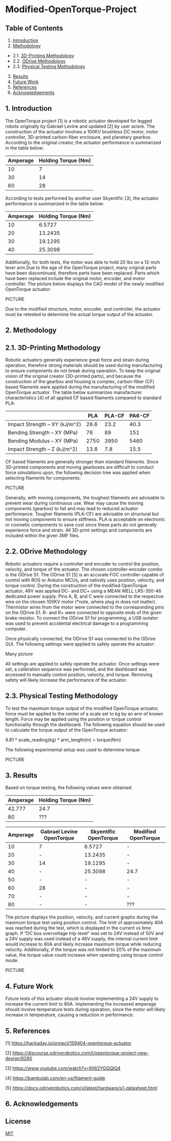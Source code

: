 # Modified-OpenTorque-Project

## Table of Contents

1. [Introduction](#1-introduction)  
2. [Methodology](#2-methodology)
- 2.1. [3D-Printing Methodology](#31-3d-printing-methodology)
- 2.2. [ODrive Methodology](#32-odrive-methodology)
- 2.3. [Physical Testing Methodology](#33-physical-testing-methodology)
3. [Results](#3-results)
4. [Future Work](#4-future-work)
5. [References](#5-references)
6. [Acknowledgements](#6-acknowledgements)

## 1. Introduction
The OpenTorque project [1] is a robotic actuator developed for legged robots originally by Gabrael Levine and updated [2] by user acisre. The construction of the actuator involves a 100KV brushless DC motor, motor controller, 3D-printed carbon-fiber enclosure, and planetary gearbox. According to the original creator, the actuator performance is summarized in the table below:

| Amperage | Holding Torque (Nm) |
| ------------- | ------------- |
| 10  | 7 |
| 30 | 14  |
| 60 | 28  |

According to tests performed by another user Skyentific [3], the actuator performance is summarized in the table below:

| Amperage | Holding Torque (Nm) |
| ------------- | ------------- |
| 10  | 6.5727 |
| 20 | 13.2435 |
| 30 | 19.1295 |
| 40 | 25.3098 |

Additionally, for both tests, the motor was able to hold 20 lbs on a 12-inch lever arm.Due to the age of the OpenTorque project, many original parts have been discontinued, therefore parts have been replaced. Parts which have been replaced include the original motor, encoder, and motor controller. The picture below displays the CAD model of the newly modified OpenTorque actuator:

PICTURE

Due to the modified structure, motor, encoder, and controller, the actuator must be retested to determine the actual torque output of the actuator. 

## 2. Methodology
## 2.1. 3D-Printing Methodology
Robotic actuators generally experience great force and strain during operation, therefore strong materials should be used during manufacturing to ensure components do not break during operation. To keep the original vision of the original creator (3D-printed parts), and because the construction of the gearbox and housing is complex, carbon-fiber (CF) based filaments were applied during the manufacturing of the modified OpenTorque actuator. The table below summarizes manufacturer characteristics [4] of all applied CF based filaments compared to standard PLA:

| | PLA | PLA-CF | PA6-CF |
| --- | ------------- | ------------- | ------------- |
| Impact Strength – XY (kJ/m^2)  | 26.6 | 23.2 | 40.3 |
| Bending Strength – XY (MPa) | 76 | 89 | 151 |
| Bending Modulus – XY (MPa) | 2750 | 3950 | 5460 |
| Impact Strength – Z (kJ/m^2) | 13.8 | 7.8 | 15.5 |

CF based filaments are generally stronger than standard filaments. Since 3D-printed components and moving gearboxes are difficult to conduct force simulations upon, the following decision tree was applied when selecting filaments for components:

PICTURE

Generally, with moving components, the toughest filaments are advisable to prevent wear during continuous use. Wear may cause the moving components (gearbox) to fail and may lead to reduced actuator performance. Tougher filaments (PLA-CF) are advisable on structural but not moving components to ensure stiffness. PLA is acceptable on electronic or cosmetic components to save cost since these parts do not generally experience force and strain. All 3D-print settings and components are included within the given 3MF files. 

## 2.2. ODrive Methodology
Robotic actuators require a controller and encoder to control the position, velocity, and torque of the actuator. The chosen controller-encoder combo is the ODrive S1. The ODrive S1 [5] is an accurate FOC controller capable of control with ROS or Arduino MCUs, and natively uses position, velocity, and torque control. During the construction of the modified OpenTorque actuator, 48V was applied DC- and DC+ using a MEAN WELL LRS-350-48 dedicated power supply. Pins A, B, and C were connected to the respective wire on the chosen 100KV motor (*note, where plug in does not matter). Thermistor wires from the motor were connected to the corresponding pins on the ODrive S1. R- and R+ were connected to opposite ends of the given brake resistor. To connect the ODrive S1 for programming, a USB isolator was used to prevent accidental electrical damage to a programming computer. 

Once physically connected, the ODrive S1 was connected to the ODrive GUI. The following settings were applied to safely operate the actuator:

Many picture

All settings are applied to safely operate the actuator. Once settings were set, a calibration sequence was performed, and the dashboard was accessed to manually control position, velocity, and torque. Removing safety will likely increase the performance of the actuator. 

## 2.3. Physical Testing Methodology
To test the maximum torque output of the modified OpenTorque actuator, force must be applied to the center of a scale set to kg by an arm of known length. Force may be applied using the position or torque control functionality through the dashboard. The following equation should be used to calculate the torque output of the OpenTorque actuator:

9.81  *  scale_reading(kg)  *  arm_length(m)  =  torque(Nm)

The following experimental setup was used to determine torque:

PICTURE

## 3. Results
Based on torque testing, the following values were obtained:

| Amperage | Holding Torque (Nm) |
| ------------- | ------------- |
| 42.777  | 24.7 |
| 80 | ??? |

| Amperage | Gabrael Levine OpenTorque | Skyentific OpenTorque | Modified OpenTorque |
| ------------- | ------------- | ------------- | ------------- |
| 10 | 7 | 	6.5727	| - | 
| 20 | - | 13.2435 | - | 
| 30 | 	14 | 19.1295 | - | 
| 40 | - | 25.3098 | 24.7 | 
| 50 | - | - | - | 
| 60 | 	28 | - | - | 
| 70 | - | - | - | 
| 80 | - | - | ??? | 

The picture displays the position, velocity, and current graphs during the maximum torque test using position control. The limit of approximately 40A was reached during the test, which is displayed in the current vs time graph. If “DC bus overvoltage trip-level” was set to 24V instead of 50V and a 24V supply was used instead of a 48V supply, the internal current limit would increase to 80A and likely increase maximum torque while reducing velocity. Additionally, if the torque was not limited to 20% of the maximum value, the torque value could increase when operating using torque control mode. 

PICTURE

## 4. Future Work
Future tests of this actuator should involve implementing a 24V supply to increase the current limit to 80A. Implementing the increased amperage should involve temperature tests during operation, since the motor will likely increase in temperature, causing a reduction in performance. 

## 5. References
[1] https://hackaday.io/project/159404-opentorque-actuator

[2] https://discourse.odriverobotics.com/t/opentorque-project-new-design/8280

[3] https://www.youtube.com/watch?v=6lW2YGQQIQ4

[4] https://bambulab.com/en-us/filament-guide

[5] https://docs.odriverobotics.com/v/latest/hardware/s1-datasheet.html

## 6. Acknowledgements

## License
[MIT](https://choosealicense.com/licenses/mit/)

